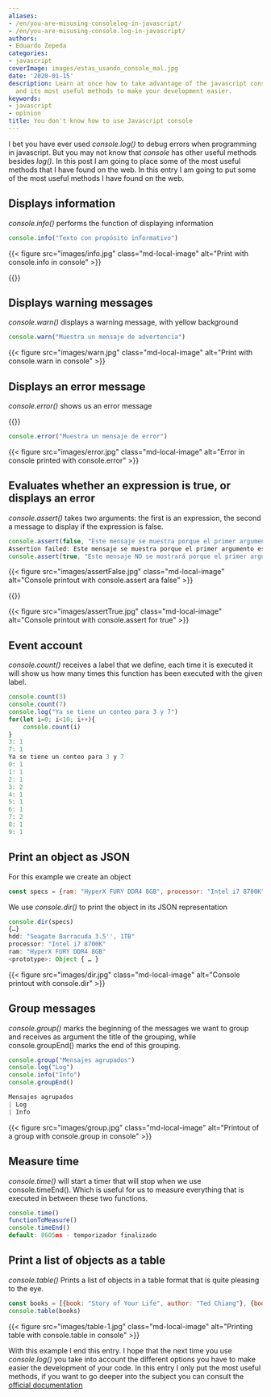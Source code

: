 ```yaml
---
aliases:
- /en/you-are-misusing-consolelog-in-javascript/
- /en/you-are-misusing-console.log-in-javascript/
authors:
- Eduardo Zepeda
categories:
- javascript
coverImage: images/estas_usando_console_mal.jpg
date: '2020-01-15'
description: Learn at once how to take advantage of the javascript console object
  and its most useful methods to make your development easier.
keywords:
- javascript
- opinion
title: You don't know how to use Javascript console
---
```


I bet you have ever used _console.log()_ to debug errors when programming in javascript. But you may not know that _console_ has other useful methods besides _log()_. In this post I am going to place some of the most useful methods that I have found on the web. In this entry I am going to put some of the most useful methods I have found on the web.

## Displays information

_console.info()_ performs the function of displaying information

```javascript
console.info("Texto con propósito informativo")
```

{{< figure src="images/info.jpg" class="md-local-image" alt="Print with console.info in console" >}}

{{<ad1>}}

## Displays warning messages

_console.warn()_ displays a warning message, with yellow background

```javascript
console.warn("Muestra un mensaje de advertencia")
```

{{< figure src="images/warn.jpg" class="md-local-image" alt="Print with console.warn in console" >}}

## Displays an error message

_console.error()_ shows us an error message

{{<ad2>}}

```javascript
console.error("Muestra un mensaje de error")
```

{{< figure src="images/error.jpg" class="md-local-image" alt="Error in console printed with console.error" >}}

## Evaluates whether an expression is true, or displays an error

_console.assert()_ takes two arguments: the first is an expression, the second a message to display if the expression is false.

```javascript
console.assert(false, "Este mensaje se muestra porque el primer argumento es false")
Assertion failed: Este mensaje se muestra porque el primer argumento es false
console.assert(true, "Este mensaje NO se mostrará porque el primer argumento es true")
```

{{< figure src="images/assertFalse.jpg" class="md-local-image" alt="Console printout with console.assert ara false" >}}

{{<ad3>}}

{{< figure src="images/assertTrue.jpg" class="md-local-image" alt="Console printout with console.assert for true" >}}

## Event account

_console.count()_ receives a label that we define, each time it is executed it will show us how many times this function has been executed with the given label.

```javascript
console.count(3)
console.count(7)
console.log("Ya se tiene un conteo para 3 y 7")
for(let i=0; i<10; i++){
    console.count(i)
}
3: 1 
7: 1 
Ya se tiene un conteo para 3 y 7
0: 1 
1: 1 
2: 1 
3: 2 
4: 1 
5: 1 
6: 1 
7: 2
8: 1 
9: 1
```

## Print an object as JSON

For this example we create an object

```javascript
const specs = {ram: "HyperX FURY DDR4 8GB", processor: "Intel i7 8700K", "hdd": "Seagate Barracuda 3.5'', 1TB"}
```

We use _console.dir()_ to print the object in its JSON representation

```javascript
console.dir(specs)
{…}
hdd: "Seagate Barracuda 3.5'', 1TB"
processor: "Intel i7 8700K"
ram: "HyperX FURY DDR4 8GB"
<prototype>: Object { … }
```

{{< figure src="images/dir.jpg" class="md-local-image" alt="Console printout with console.dir" >}}

## Group messages

_console.group()_ marks the beginning of the messages we want to group and receives as argument the title of the grouping, while console.groupEnd() marks the end of this grouping.

```javascript
console.group("Mensajes agrupados")
console.log("Log")
console.info("Info")
console.groupEnd()

Mensajes agrupados
| Log
| Info
```

{{< figure src="images/group.jpg" class="md-local-image" alt="Printout of a group with console.group in console" >}}

## Measure time

_console.time()_ will start a timer that will stop when we use console.timeEnd(). Which is useful for us to measure everything that is executed in between these two functions.

```javascript
console.time()
functionToMeasure()
console.timeEnd()
default: 8605ms - temporizador finalizado
```

## Print a list of objects as a table

_console.table()_ Prints a list of objects in a table format that is quite pleasing to the eye.

```javascript
const books = [{book: "Story of Your Life", author: "Ted Chiang"}, {book: "The last answer", author: "Isaac Asimov"}, {book: "do androids dream of electric sheep?", author: "Philip K. Dick"}]
console.table(books)
```

{{< figure src="images/table-1.jpg" class="md-local-image" alt="Printing table with console.table in console" >}}

With this example I end this entry. I hope that the next time you use _console.log()_ you take into account the different options you have to make easier the development of your code. In this entry I only put the most useful methods, if you want to go deeper into the subject you can consult the [official documentation](https://developer.mozilla.org/es/docs/Web/API/Console)